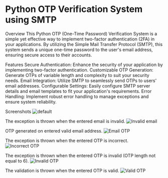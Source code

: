 # Python OTP Verification System using SMTP

Overview
This Python OTP (One-Time Password) Verification System is a simple yet effective way to implement two-factor authentication (2FA) in your applications. By utilizing the Simple Mail Transfer Protocol (SMTP), this system sends a unique one-time password to the user's email address, ensuring secure access to their accounts.

Features
Secure Authentication: Enhance the security of your application by implementing two-factor authentication.
Customizable OTP Generation: Generate OTPs of variable length and complexity to suit your security needs.
Email Integration: Utilize SMTP to seamlessly send OTPs to users' email addresses.
Configurable Settings: Easily configure SMTP server details and email templates to fit your application's requirements.
Error Handling: Implement robust error handling to manage exceptions and ensure system reliability.

Screenshots
![default](https://github.com/RahulMirashi/OTP-verification-system-with-Python/assets/67996693/54beecfe-67f0-4935-90d9-927e1ef62e0f)

The exception is thrown when the entered email is invalid.
![Invalid email](https://github.com/RahulMirashi/OTP-verification-system-with-Python/assets/67996693/7629f2ad-b9d4-4df4-9c73-cc441fc88a2b)

OTP generated on entered valid email address.
![Email OTP](https://github.com/RahulMirashi/OTP-verification-system-with-Python/assets/67996693/636c338f-814d-4a45-a493-01f98677db30)

The exception is thrown when the entered OTP is incorrect.
![Incorrect OTP](https://github.com/RahulMirashi/OTP-verification-system-with-Python/assets/67996693/19ce544e-a9dd-4559-84c8-ebb87ae431ad)

The exception is thrown when the entered OTP is invalid (OTP length not equal to 6).
![Invalid OTP](https://github.com/RahulMirashi/OTP-verification-system-with-Python/assets/67996693/1468d751-5eba-43ec-8b94-16d583627915)

The validation is thrown when the entered OTP is valid.
![Valid OTP](https://github.com/RahulMirashi/OTP-verification-system-with-Python/assets/67996693/0550eafc-509a-462f-9aef-883d02a7e99e)


